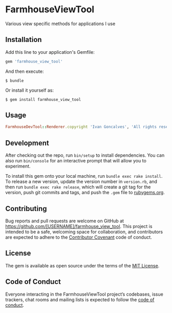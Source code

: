 # FarmhouseViewTool

Various view specific methods for applications I use

## Installation

Add this line to your application's Gemfile:

```ruby
gem 'farmhouse_view_tool'
```

And then execute:

    $ bundle

Or install it yourself as:

    $ gem install farmhouse_view_tool

## Usage

```ruby
FarmhouseDevTool::Renderer.copyright 'Ivan Goncalves', 'All rights reserved'
```
## Development

After checking out the repo, run `bin/setup` to install dependencies. You can also run `bin/console` for an interactive prompt that will allow you to experiment.

To install this gem onto your local machine, run `bundle exec rake install`. To release a new version, update the version number in `version.rb`, and then run `bundle exec rake release`, which will create a git tag for the version, push git commits and tags, and push the `.gem` file to [rubygems.org](https://rubygems.org).

## Contributing

Bug reports and pull requests are welcome on GitHub at https://github.com/[USERNAME]/farmhouse_view_tool. This project is intended to be a safe, welcoming space for collaboration, and contributors are expected to adhere to the [Contributor Covenant](http://contributor-covenant.org) code of conduct.

## License

The gem is available as open source under the terms of the [MIT License](https://opensource.org/licenses/MIT).

## Code of Conduct

Everyone interacting in the FarmhouseViewTool project’s codebases, issue trackers, chat rooms and mailing lists is expected to follow the [code of conduct](https://github.com/[USERNAME]/farmhouse_view_tool/blob/master/CODE_OF_CONDUCT.md).
